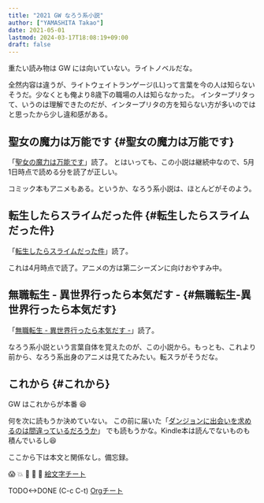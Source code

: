 ```yaml
---
title: "2021 GW なろう系小説"
author: ["YAMASHITA Takao"]
date: 2021-05-01
lastmod: 2024-03-17T18:08:19+09:00
draft: false
---
```


重たい読み物は GW には向いていない。ライトノベルだな。

全然内容は違うが、ライトウェイトランゲージ(LL)って言葉を今の人は知らないそうだ。少なくとも俺より8歳下の職場の人は知らなかった。
インタープリタって、いうのは理解できたのだが、インタープリタの方を知らない方が多いのではと思ったから少し違和感がある。


## 聖女の魔力は万能です {#聖女の魔力は万能です}

「[聖女の魔力は万能です](<https://ncode.syosetu.com/n8139dg/>)」読了。
とはいっても、この小説は継続中なので、5月1日時点で読める分を読了が正しい。

コミック本もアニメもある。というか、なろう系小説は、ほとんどがそのよう。


## 転生したらスライムだった件 {#転生したらスライムだった件}

「[転生したらスライムだった件](<https://ncode.syosetu.com/n6316bn/>)」読了。

これは4月時点で読了。アニメの方は第二シーズンに向けおやすみ中。


## 無職転生 - 異世界行ったら本気だす - {#無職転生-異世界行ったら本気だす}

「[無職転生 - 異世界行ったら本気だす -](<https://ncode.syosetu.com/n9669bk/>)」読了。

なろう系小説という言葉自体を覚えたのが、この小説から。もっとも、これより前から、なろう系出身のアニメは見てたみたい。転スラがそうだな。


## これから {#これから}

GW はこれからが本番 :laughing:

何を次に読もうか決めていない。
この前に届いた「[ダンジョンに出会いを求めるのは間違っているだろうか](<https://www.amazon.co.jp/gp/product/B08XM5PBMJ/ref=ppx_yo_dt_b_d_asin_title_o05?ie=UTF8&psc=1>)」
でも読もうかな。Kindle本は読んでないものも積んでいるし:laughing:

ここから下は本文と関係なし。備忘録。

:scream: :boom: :musical_note: :musical_note: :hankey:
[絵文字チート](<https://www.webfx.com/tools/emoji-cheat-sheet/>)

TODO&lt;-&gt;DONE (C-c C-t)
[Orgチート](<https://emacsclub.github.io/html/org_tutorial.html>)

